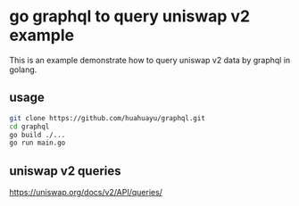 # go graphql to query uniswap v2 example

This is an example demonstrate how to query uniswap v2 data by graphql in golang.

## usage

```bash
git clone https://github.com/huahuayu/graphql.git
cd graphql
go build ./...
go run main.go
```

## uniswap v2 queries

https://uniswap.org/docs/v2/API/queries/
